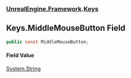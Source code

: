 ### [UnrealEngine.Framework](./UnrealEngine-Framework.md 'UnrealEngine.Framework').[Keys](./UnrealEngine-Framework-Keys.md 'UnrealEngine.Framework.Keys')
## Keys.MiddleMouseButton Field
  
```csharp
public const MiddleMouseButton;
```
#### Field Value
[System.String](https://docs.microsoft.com/en-us/dotnet/api/System.String 'System.String')  
